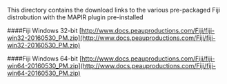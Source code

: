 This directory contains the download links to the various pre-packaged Fiji distrobution with the MAPIR plugin pre-installed

####Fiji Windows 32-bit
[http://www.docs.peauproductions.com/Fiji/fiji-win32-20160530_PM.zip](http://www.docs.peauproductions.com/Fiji/fiji-win32-20160530_PM.zip)

####Fiji Windows 64-bit
[http://www.docs.peauproductions.com/Fiji/fiji-win64-20160530_PM.zip](http://www.docs.peauproductions.com/Fiji/fiji-win64-20160530_PM.zip)
